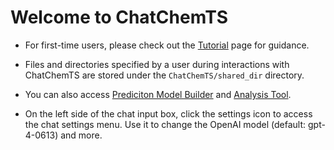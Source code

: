 # Welcome to ChatChemTS

- For first-time users, please check out the [Tutorial](https://github.com/molecule-generator-collection/ChatChemTS/wiki/Tutorial) page for guidance.

- Files and directories specified by a user during interactions with ChatChemTS are stored under the `ChatChemTS/shared_dir` directory.

- You can also access [Prediciton Model Builder](http://localhost:{{MODEL_BUILDER_PORT}}) and [Analysis Tool](http://localhost:{{ANALYSIS_PORT}}).

- On the left side of the chat input box, click the settings icon to access the chat settings menu. Use it to change the OpenAI model (default: gpt-4-0613) and more.


